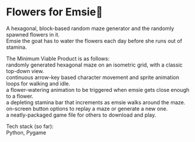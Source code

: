 # Flowers for Emsie🌸  

A hexagonal, block-based random maze generator and the randomly spawned flowers in it.   
Emsie the goat has to water the flowers each day before she runs out of stamina.  

The Minimum Viable Product is as follows:  
  randomly generated hexagonal maze on an isometric grid, with a classic top-down view.  
  continuous arrow-key based character movement and sprite animation loops for walking and idle.  
  a flower-watering animation to be triggered when emsie gets close enough to a flower.  
  a depleting stamina bar that increments as emsie walks around the maze.  
  on-screen button options to replay a maze or generate a new one.  
  a neatly-packaged game file for others to download and play.  
  
Tech stack (so far):  
  Python, Pygame
